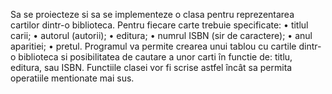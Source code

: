 Sa se proiecteze si sa se implementeze o clasa pentru reprezentarea
cartilor dintr-o biblioteca. Pentru fiecare carte trebuie specificate:
• titlul carii;
• autorul (autorii);
• editura;
• numrul ISBN (sir de caractere);
• anul aparitiei;
• pretul.
Programul va permite crearea unui tablou cu cartile dintr-o biblioteca si
posibilitatea de cautare a unor carti în functie de: titlu, editura, sau ISBN.
Functiile clasei vor fi scrise astfel încât sa permita operatiile mentionate
mai sus.
